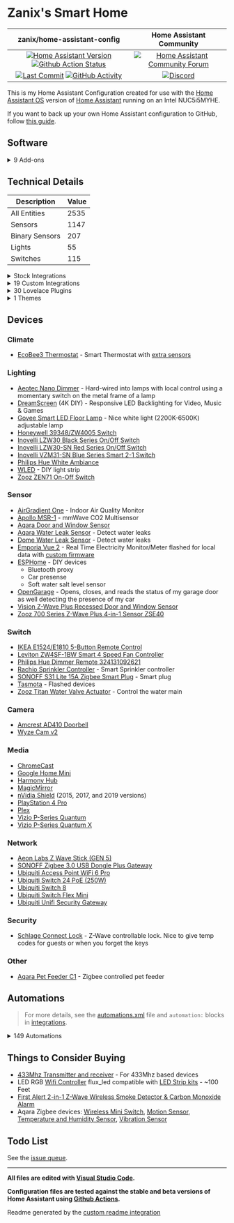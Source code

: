 # Zanix's Smart Home

| zanix/home-assistant-config | Home Assistant Community |
| :---: | :---: |
| [![Home Assistant Version][ha-version-shield]][ha-version] [![Github Action Status][github-build-status-shield]][github-build-status] | [![Home Assistant Community Forum][forum-shield]][forum] |
| [![Last Commit][github-last-commit]][github-master] [![GitHub Activity][commits-shield]][commits] | [![Discord][discord-shield]][discord] |

This is my Home Assistant Configuration created for use with the [Home Assistant OS](https://www.home-assistant.io/docs/installation/docker/)
version of [Home Assistant][home-assistant] running on an Intel NUC5i5MYHE.

If you want to back up your own Home Assistant configuration to GitHub, follow [this guide](https://community.home-assistant.io/t/sharing-your-configuration-on-github/195144).

## Software

<details><summary>9 Add-ons</summary>

- Mosquitto broker
- ESPHome
- AdGuard Home
- Advanced SSH & Web Terminal
- Studio Code Server
- UniFi Network Application
- Zigbee2MQTT
- Z-Wave JS UI
- Govee to MQTT Bridge

---

</details>

## Technical Details

Description    | Value
-------------- | --
All Entities   | 2535
Sensors        | 1147
Binary Sensors | 207
Lights         | 55
Switches       | 115

<details><summary>Stock Integrations</summary>

Since some integrations can only be enabled from within the UI, here is a list of integrations that are enabled via the Integrations UI on my Home Assistant.

### [AdGuard](https://www.home-assistant.io/integrations/adguard)

The AdGuard integration allows you to control and monitor your AdGuard Home instance.

### [AirNow](https://www.home-assistant.io/integrations/airnow)

The airnow integration uses the AirNow web service as a source for air quality data for your location

### [Android Debug Bridge](https://www.home-assistant.io/integrations/androidtv)

The Android Debug Bridge integration allows you to control an Android device or Amazon Fire TV device

### [Android TV Remote](https://www.home-assistant.io/integrations/androidtv_remote)

The Android TV Remote integration allows you to control an Android TV device by sending commands and launching apps

### [Bluetooth](https://www.home-assistant.io/integrations/bluetooth)

The Bluetooth integration will detect nearby Bluetooth devices.

### [Default Config](https://www.home-assistant.io/integrations/default_config)

This integration is a meta-component and configures a default set of integrations

### [Denon AVR Network Receivers](https://www.home-assistant.io/integrations/denonavr)

The denonavr platform allows you to control Denon Network Receivers

### [EcoBee](https://www.home-assistant.io/integrations/ecobee)

The ecobee integration lets you control and view sensor data from ecobee thermostats

(Also connected via HomeKit Controller integration for local control)

### [ESPHome](https://www.home-assistant.io/integrations/esphome)

Connect ESPHome devices directly with the native ESPHome API

### [File Size](https://www.home-assistant.io/integrations/filesize)

The filesize sensor is for displaying the size in MB of a file.

### [Forecast.Solar](https://www.home-assistant.io/integrations/forecast_solar)

The Forecast.Solar service provides solar production forecasting for your solar panel system, based on historic averages combined with weather forecasting

### [Glances](https://www.home-assistant.io/integrations/glances)

The glances integration allows you to monitor the system information provided by the Glances API

### [Google Cast](https://www.home-assistant.io/integrations/cast)

Google Cast integration

### [HomeKit Device](https://www.home-assistant.io/integrations/homekit_controller)

The HomeKit Device integration allows you to connect accessories with the “Works with HomeKit” logo to Home Assistant.

### [IQVIA](https://www.home-assistant.io/integrations/iqvia)

The iqvia sensor platform collects and displays allergy, asthma and disease information

### [InfluxDB](https://www.home-assistant.io/integrations/influxdb)

The influxdb integration makes it possible to transfer all state changes to an external InfluxDB database

### [Local Calendar](https://www.home-assistant.io/integrations/local_calendar)

The local calendar integration allows you to create a calendar of events for powering automations

### [Logitech Harmony](https://www.home-assistant.io/integrations/harmony)

The harmony remote platform allows you to control the state of your Harmony Hub Device

### [Meater](https://www.home-assistant.io/integrations/meater)

The Meater Smart Meat Thermometer integration allows for communicating with the Meater Temperature Probe from Apption Labs

### [MJPEG IP Camera](https://www.home-assistant.io/integrations/mjpeg)

The MJPEG IP Camera integration allows you to integrate IP cameras which are capable to stream their video with MJPEG (Motion JPEG)

### [Mobile App](https://www.home-assistant.io/integrations/mobile_app)

The Mobile App integration allows Home Assistant mobile apps to easily integrate with Home Assistant

### [Moon](https://www.home-assistant.io/integrations/moon)

The Moon integration tracks the phases of the moon

### [MQTT](https://www.home-assistant.io/integrations/mqtt)

Allows extremely lightweight publish/subscribe messaging transport

### [OpenGarage](https://www.home-assistant.io/integrations/opengarage)

The OpenGarage integration lets you control the open-source OpenGarage.io device

### [OpenWeatherMap](https://www.home-assistant.io/integrations/openweathermap)

The OpenWeatherMap weather integrations uses OpenWeatherMap as a source for current meteorological data for your location

### [Plex](https://www.home-assistant.io/integrations/plex)

The plex integration allows you to connect to a Plex Media Server

### [Proximity](https://www.home-assistant.io/integrations/proximity)

The proximity integration allows you to monitor the proximity of devices or persons to a particular zone and the direction of travel

### [Python Scripts](https://www.home-assistant.io/integrations/python_script)

This integration allows you to write Python scripts that are exposed as services

### [Rachio](https://www.home-assistant.io/integrations/rachio)

The Rachio platform allows you to control your Rachio irrigation system

### [Radio Browser](https://www.home-assistant.io/integrations/radio_browser)

The Radio Browser integration allows you to use the directory of radio stations collected on Radio Browser

### [RESTful Command](https://www.home-assistant.io/integrations/rest_command)

This integration can expose regular REST commands as services

### [Shell Command](https://www.home-assistant.io/integrations/shell_command)

This integration can expose regular shell commands as services

### [SNMP](https://www.home-assistant.io/integrations/snmp)

This is a standardized method for monitoring/managing network connected devices. SNMP uses a tree-like hierarchy where each node is an object.

This is used to get printer status data

### [Sony Playstation 4](https://www.home-assistant.io/integrations/ps4)

The PS4 integration allows you to control a Sony PlayStation 4 console

### [Spotify](https://www.home-assistant.io/integrations/spotify)

The Spotify media player integration allows you to control Spotify playback

### [SQL](https://www.home-assistant.io/integrations/sql)

The sql sensor platform enables you to use values from an SQL database supported by the sqlalchemy library, to populate a sensor state (and attributes)

### [Steam](https://www.home-assistant.io/integrations/steam_online)

The Steam integration will allow you to track the online status of public Steam accounts

### [Sun](https://www.home-assistant.io/integrations/sun)

The sun integration will use the location as configured to track if the sun is above or below the horizon

### [System Monitor](https://www.home-assistant.io/integrations/systemmonitor)

Monitors disk usage, memory usage, CPU usage, and running processes

### [Tasmota](https://www.home-assistant.io/integrations/tasmota)

This integration allows to control of Tasmota devices over MQTT

### [Text-to-Speech (TTS)](https://www.home-assistant.io/integrations/tts)

Text-to-Speech (TTS) enables Home Assistant to speak to you

### [Twinkly](https://www.home-assistant.io/integrations/twinkly)

The Twinkly integration allows you to control Twinkly LED string

### [UniFi Network](https://www.home-assistant.io/integrations/unifi)

The unifi integration allows you to connects to a UniFi controller and gather device tracking data

### [Uptime](https://www.home-assistant.io/integrations/uptime)

The uptime integration provides a sensor that stores the timestamp (date and time) when Home Assistant was last started

### [Utility Meter](https://www.home-assistant.io/integrations/utility_meter)

The Utility Meter integration provides functionality to track consumptions of various utilities (e.g., energy, gas, water, heating)

### [Version](https://www.home-assistant.io/integrations/version)

The Version integration can display the current Home Assistant Core versions

### [Vizio SmartCast](https://www.home-assistant.io/integrations/vizio)

The vizio integration allows you to control SmartCast-compatible TVs and sound bars

### [Wake on LAN](https://www.home-assistant.io/integrations/wake_on_lan)

The wake_on_lan integration enables the ability to send magic packets to Wake on LAN capable devices to turn them on

### [Withings](https://www.home-assistant.io/integrations/withings)

The Withings integration consumes data from various health products produced by Withings.

### [WLED](https://www.home-assistant.io/integrations/wled)

WLED is a fast and feature-rich implementation of an ESP8266/ESP32 webserver to control NeoPixel (WS2812B, WS2811, SK6812, APA102, and similar) LED's

### [Workday](https://www.home-assistant.io/integrations/workday)

The workday binary sensor indicates whether the current day is a workday or not

### [Yamaha MusicCast](https://www.home-assistant.io/integrations/yamaha_musiccast)

The Yamaha MusicCast integration allows you to control Yamaha MusicCast Receivers

### [Z-Wave JS](https://www.home-assistant.io/integrations/zwave_js)

The Z-Wave integration allows you to control a Z-Wave network via the [Z-Wave JS UI](https://zwave-js.github.io/zwave-js-ui) driver. This is the recommended Z-Wave integration for Home Assistant

---

</details>

<details><summary>19 Custom Integrations</summary>

### [Adaptive Lighting](https://github.com/basnijholt/adaptive-lighting) [v1.20.0]

Adaptive Lighting custom component for Home Assistant

Authors: [@basnijholt](https://github.com/basnijholt), [@RubenKelevra](https://github.com/RubenKelevra), [@th3w1zard1](https://github.com/th3w1zard1), [@protyposis](https://github.com/protyposis).

### [Browser Mod](https://github.com/thomasloven/hass-browser_mod) [v2.3.0]

🔹 A Home Assistant integration to turn your browser into a controllable entity and media player

### [Dahua](https://github.com/rroller/dahua) [v0.9.51]

Dahua Camera and Doorbell Home Assistant Integration

Authors: [@rroller](https://github.com/rroller).

### [Dreamscreen Service](https://github.com/J3n50m4t/Home-Assistant-DreamScreen-Service)

Home Assistant Service for sending commands to a Wifi enabled DreamScreen

Authors: [https://github.com/GregoryDosh](https://github.com/https://github.com/GregoryDosh).

### [Fontawesome](https://github.com/thomasloven/hass-fontawesome) [v2.2.1]

🔹 Use icons from fontawesome in home-assistant

Authors: [@thomasloven](https://github.com/thomasloven).

### [Frigate](https://github.com/blakeblackshear/frigate-hass-integration) [v5.0.1]

Frigate integration for Home Assistant

Authors: [@blakeblackshear](https://github.com/blakeblackshear).

### [Gasbuddy](https://github.com/firstof9/ha-gasbuddy) [v1.0.7]

Component to integrate with GasBuddy fuel price tracker.

Authors: [@firstof9](https://github.com/firstof9).

### [Ge Home (Smarthq)](https://github.com/simbaja/ha_gehome) [v0.6.10]

GE Home Appliances (SmartHQ) for Home Assistant

Authors: [@simbaja](https://github.com/simbaja).

### [Generate Readme](https://github.com/custom-components/readme) [v0.5.0]

Use Jinja and data from Home Assistant to generate your README.md file

Authors: [@ludeeus](https://github.com/ludeeus).

### [Home Assistant Community Store (HACS)](https://github.com/hacs/integration) [v1.34.0]

HACS gives you a powerful UI to handle downloads of all your custom needs.

Authors: [@ludeeus](https://github.com/ludeeus).

### [Hass.Agent](https://github.com/LAB02-Research/HASS.Agent-Integration) [v2022.11.9]

HASS.Agent's Home Assistant integration. Adds notifications and mediaplayer capabilities to HASS.Agent - a Windows based client (companion app) for Home Assistant.

Authors: [@fillefilip8](https://github.com/fillefilip8), [@LAB02-Admin](https://github.com/LAB02-Admin).

### [Holidays](https://github.com/bruxy70/Holidays) [v1.9.10]

📅 Custom Home Assistant integration for public holidays - also used for garbage_collection integration to automatically move scheduled events that fall on a public holiday (by an automation blueprint)

Authors: [@bruxy70](https://github.com/bruxy70).

### [Keymaster](https://github.com/FutureTense/keymaster) [v0.0.88]

Home Assistant integration for managing Z-Wave enabled locks

Authors: [@FutureTense](https://github.com/FutureTense), [@firstof9](https://github.com/firstof9), [@raman325](https://github.com/raman325).

### [Mail And Packages](https://github.com/moralmunky/Home-Assistant-Mail-And-Packages) [v0.3.21]

Home Assistant integration providing day of package counts and USPS informed delivery images.

Authors: [@moralmunky](https://github.com/moralmunky), [@firstof9](https://github.com/firstof9).

### [Spook 👻 Not Your Homie](https://github.com/frenck/spook) [v2.2.2]

Spook 👻 Not your homie

Authors: [@frenck](https://github.com/frenck).

### [Subaru (Hacs)](https://github.com/G-Two/homeassistant-subaru) [v0.7.12]

Subaru STARLINK custom component for Home Assistant.

Authors: [@G-Two](https://github.com/G-Two).

### [Unifi Status](https://github.com/zvldz/unifi_status)

High level health status of UniFi Security Gateway devices via UniFi Controller

Authors: [@jchasey](https://github.com/jchasey), [@zvldz](https://github.com/zvldz).

### [Watchman](https://github.com/dummylabs/thewatchman) [v0.6.1]

Home Assistant custom integration to keep track of missing entities and services in your config files

Authors: [@dummylabs](https://github.com/dummylabs).

### [Webrtc Camera](https://github.com/AlexxIT/WebRTC) [v3.5.1]

Home Assistant custom component for real-time viewing of almost any camera stream using WebRTC and other technologies.

Authors: [@AlexxIT](https://github.com/AlexxIT).

---

</details>

<details><summary>30 Lovelace Plugins</summary>

### [Apexcharts Card](https://github.com/RomRider/apexcharts-card) [v2.0.4]

📈 A Lovelace card to display advanced graphs and charts based on ApexChartsJS for Home Assistant

### [Auto Entities](https://github.com/thomasloven/lovelace-auto-entities) [v1.12.1]

🔹Automatically populate the entities-list of lovelace cards

### [Bar Card](https://github.com/custom-cards/bar-card) [v3.2.0]

Customizable Animated Bar card for Home Assistant Lovelace

### [Battery State Card / Entity Row](https://github.com/maxwroc/battery-state-card) [v3.2.1]

Battery state card for Home Assistant

### [Button Card](https://github.com/custom-cards/button-card) [v4.1.2]

❇️ Lovelace button-card for home assistant

### [Card Mod](https://github.com/thomasloven/lovelace-card-mod) [v3.4.2]

🔹 Add CSS styles to (almost) any lovelace card

### [Card Tools](https://github.com/thomasloven/lovelace-card-tools) [v11]

🔹A collection of tools for other lovelace plugins to use

### [Decluttering Card](https://github.com/custom-cards/decluttering-card) [v1.0.0]

🧹 Declutter your lovelace configuration with the help of this card

### [Expander Card](https://github.com/Alia5/lovelace-expander-card) [v0.0.4]

Expander card for HomeAssistant

### [Fold Entity Row](https://github.com/thomasloven/lovelace-fold-entity-row) [v2.2.0]

🔹 A foldable row for entities card, containing other rows

### [Frigate Card](https://github.com/dermotduffy/frigate-hass-card) [v5.2.0]

A Lovelace card for Frigate in Home Assistant

### [Ha Floorplan 🖌🎨   Your Imagination Just Become The New Limit](https://github.com/ExperienceLovelace/ha-floorplan) [v1.0.43]

Bring new life to Home Assistant. By mapping entities to a SVG-object, you're able to control devices, show states, calling services - and much more. Add custom styling on top, to visualize whatever you can think of. Your imagination just became the new limit.

### [History Explorer Card](https://github.com/alexarch21/history-explorer-card) [v1.0.51]

A card for Home Assistant Lovelace for exploring the history of your entities interactively and in real time.

### [Horizon Card](https://github.com/rejuvenate/lovelace-horizon-card) [v1.0.0]

Sun Card successor: Visualize the position of the Sun over the horizon.

### [Hourly Weather Card](https://github.com/decompil3d/lovelace-hourly-weather) [v5.4.0]

Hourly weather card for Home Assistant. Visualize upcoming weather conditions as a colored horizontal bar.

### [Kiosk Mode](https://github.com/NemesisRE/kiosk-mode) [v5.4.0]

🙈 Hides the Home Assistant header and/or sidebar

### [Layout Card](https://github.com/thomasloven/lovelace-layout-card) [v2.4.4]

🔹 Get more control over the placement of lovelace cards.

### [Mini Graph Card](https://github.com/kalkih/mini-graph-card) [v0.12.0]

Minimalistic graph card for Home Assistant Lovelace UI

### [Mini Media Player](https://github.com/kalkih/mini-media-player) [v1.16.9]

Minimalistic media card for Home Assistant Lovelace UI

### [Mushroom](https://github.com/piitaya/lovelace-mushroom) [v3.4.2]

Mushroom Cards - Build a beautiful dashboard easily 🍄

### [Platinum Weather Card](https://github.com/Makin-Things/platinum-weather-card) [v1.0.5]

This is a fully customisable weather card for Home Assistant with a graphical configuration.

### [Power Flow Card Plus](https://github.com/flixlix/power-flow-card-plus) [v0.1.8.1]

A power distribution card inspired by the official Energy Distribution card for Home Assistant

### [Rgb Light Card](https://github.com/bokub/rgb-light-card) [v1.11.0]

💡 A Lovelace custom card for RGB lights

### [Sankey Chart Card](https://github.com/MindFreeze/ha-sankey-chart) [v1.21.0]

A Home Assistant lovelace card to display a sankey chart. For example for power consumption

### [Steam Card](https://github.com/Kibibit/kb-steam-card) [v1.1.1]

A Home Assistant card for Steam integrations

### [Swipe Card](https://github.com/bramkragten/swipe-card) [v5.0.0]

Card that allows you to swipe throught multiple cards for Home Assistant Lovelace

### [Tabbed Card](https://github.com/kinghat/tabbed-card) [v0.4.0-alpha.2]

a custom card for home assistant that utilizes tabs to segregate individual cards.

### [Timer Bar Card](https://github.com/rianadon/timer-bar-card) [v1.30.0]

A progress bar display for Home Assistant timers

### [Uptime Card](https://github.com/dylandoamaral/uptime-card) [v0.15.0]

Minimalistic uptime card for Home Assistant Lovelace UI

### [Vertical Stack In Card](https://github.com/ofekashery/vertical-stack-in-card) [v0.4.4]

📐 Home Assistant Card: Group multiple cards into a single sleek card.

---

</details><details><summary>1 Themes</summary>

### [Metrology   Metro + Fluent + Windows Themes   By Mmak.Es](https://github.com/Madelena/Metrology-for-Hass) [v.1.9.1]

🎨 Give your Home Assistant a modern and clean facelift. 🟥🟧🟩🟦🟪 24 Variations with 2 Styles + 6 Colors (Magenta Red / Orange / Green / Blue / Purple) + 🌞 Light and 🌚 Dark modes included. Based on Metro and Fluent UI Design Systems from Microsoft Windows.

---

</details>

## Devices

### Climate

- [EcoBee3 Thermostat](https://www.amazon.com/dp/B00ZIRV39M) - Smart Thermostat with [extra sensors](https://www.amazon.com/dp/B00NXRYOIQ/)

### Lighting

- [Aeotec Nano Dimmer](https://www.amazon.com/dp/B06XC4CH98) - Hard-wired into lamps with local control using a momentary switch on the metal frame of a lamp
- [DreamScreen](https://www.amazon.com/dp/B01M6UETVR/) (4K DIY) - Responsive LED Backlighting for Video, Music & Games
- [Govee Smart LED Floor Lamp](https://www.amazon.com/dp/B097T5YFZ3) - Nice white light (2200K-6500K) adjustable lamp
- [Honeywell 39348/ZW4005 Switch](https://www.amazon.com/Honeywell-Interchangeable-Repeater-Extender-Required/dp/B07B3LY1SJ)
- [Inovelli LZW30 Black Series On/Off Switch](https://support.inovelli.com/portal/en/kb/articles/products-switches-on-off-lzw30-spec-sheet)
- [Inovelli LZW30-SN Red Series On/Off Switch](https://support.inovelli.com/portal/en/kb/articles/products-switches-on-off-lzw30-sn-spec-sheet)
- [Inovelli VZM31-SN Blue Series Smart 2-1 Switch](https://inovelli.com/products/blue-series-smart-2-1-switch-on-off-or-dimmer)
- [Philips Hue White Ambiance](https://www.amazon.com/dp/B0753H5GKN)
- [WLED](https://github.com/Aircoookie/WLED) - DIY light strip
- [Zooz ZEN71 On-Off Switch](https://www.getzooz.com/zooz-zen71-on-off-switch/)

### Sensor

- [AirGradient One](https://www.airgradient.com/indoor/) - Indoor Air Quality Monitor
- [Apollo MSR-1](https://shop.apolloautomation.cloud/products/multisensor-mk1) - mmWave CO2 Multisensor
- [Aqara Door and Window Sensor](https://www.amazon.com/dp/B07D37VDM3)
- [Aqara Water Leak Sensor](https://www.amazon.com/dp/B07D39MSZS) - Detect water leaks
- [Dome Water Leak Sensor](https://www.amazon.com/dp/B01LXR0B8Q) - Detect water leaks
- [Emporia Vue 2](https://www.amazon.com/dp/B08CJGPHL9/) - Real Time Electricity Monitor/Meter
  flashed for local data with [custom firmware](https://gist.github.com/flaviut/93a1212c7b165c7674693a45ad52c512)
- [ESPHome](https://esphome.io) - DIY devices
  - Bluetooth proxy
  - Car presense
  - Soft water salt level sensor
- [OpenGarage](https://opengarage.io) - Opens, closes, and reads the status of my garage door as well detecting the presence of my car
- [Vision Z-Wave Plus Recessed Door and Window Sensor](https://www.amazon.com/dp/B01JNOCQL4)
- [Zooz 700 Series Z-Wave Plus 4-in-1 Sensor ZSE40](https://www.amazon.com/dp/B01AKSO80O)

### Switch

- [IKEA E1524/E1810 5-Button Remote Control](https://www.amazon.com/dp/B07KM1YZWW)
- [Leviton ZW4SF-1BW Smart 4 Speed Fan Controller](https://www.amazon.com/dp/B08GQJWSRG)
- [Philips Hue Dimmer Remote 324131092621](https://www.amazon.com/dp/B0167Z0P3I)
- [Rachio Sprinkler Controller](https://www.amazon.com/dp/B01D1NMLJU) - Smart Sprinkler controller
- [SONOFF S31 Lite 15A Zigbee Smart Plug](https://www.amazon.com/dp/B08Y87WD1X) -  Smart plug
- [Tasmota](https://tasmota.github.io/docs/) - Flashed devices
- [Zooz Titan Water Valve Actuator](https://www.thesmartesthouse.com/products/zooz-z-wave-plus-700-series-titan-water-valve-actuator-zac36) - Control the water main

### Camera

- [Amcrest AD410 Doorbell](https://www.amazon.com/dp/B091KMT9GB)
- [Wyze Cam v2](https://www.amazon.com/dp/B09XJ36RP2)

### Media

- [ChromeCast](https://www.google.com/chromecast/)
- [Google Home Mini](https://store.google.com/us/product/google_nest_mini)
- [Harmony Hub](https://www.logitech.com/en-us/products/harmony/harmony-hub.html)
- [MagicMirror](https://magicmirror.builders)
- [nVidia Shield](https://www.nvidia.com/en-us/shield/) (2015, 2017, and 2019 versions)
- [PlayStation 4 Pro](https://www.amazon.com/dp/B07K14XKZH)
- [Plex](https://plex.tv)
- [Vizio P-Series Quantum](https://www.vizio.com/en/tv/p-series-quantum)
- [Vizio P-Series Quantum X](https://www.vizio.com/en/tv/p-series-quantum-x)

### Network

- [Aeon Labs Z Wave Stick (GEN 5)](https://www.amazon.com/dp/B00X0AWA6E)
- [SONOFF Zigbee 3.0 USB Dongle Plus Gateway](https://sonoff.tech/product/diy-smart-switch/sonoff-dongle-plus/)
- [Ubiquiti Access Point WiFi 6 Pro](https://store.ui.com/collections/unifi-network-wireless/products/unifi-ap6-professional)
- [Ubiquiti Switch 24 PoE (250W)](https://store.ui.com/collections/unifi-network-switching/products/unifiswitch-24-250w)
- [Ubiquiti Switch 8](https://store.ui.com/collections/unifi-network-switching/products/unifi-switch-8)
- [Ubiquiti Switch Flex Mini](https://store.ui.com/collections/unifi-network-switching/products/usw-flex-mini)
- [Ubiquiti Unifi Security Gateway](https://store.ui.com/products/unifi-security-gateway)

### Security

- [Schlage Connect Lock](https://www.amazon.com/gp/product/B00OV49YXU) - Z-Wave controllable lock. Nice to give temp codes for guests or when you forget the keys

### Other

- [Aqara Pet Feeder C1](https://www.amazon.com/dp/B0B9XZ96PH) - Zigbee controlled pet feeder

## Automations

> For more details, see the [automations.xml][automations] file and `automation:` blocks in [integrations].

<details><summary>149 Automations</summary>

- ⏯ Ensure PiPup is Running
- ⏯ Family Room Media Auto Off
- ⏯ Family Room Media State at Night (Disabled)
- ⏯ Family Room Sound Mode
- ⏯ Living Room Media Auto Off
- ⏯ Living Room Media State at Night (Disabled)
- ⏯ Living Room Sound Mode
- ⏯ Master Bedroom Media Auto Off
- ⏯ PS4 Harmony Activity
- ☑️ Cat Feeder Filled
- ☑️ Close Garage Door
- ☑️ Garbage Collection
- ☑️ Ignore Door Alerts
- ☑️ Ignore Garage Door Alerts
- ☑️ Ignore Window Alerts (Disabled)
- ☑️ Retry Remote Start Subaru
- ☑️ Turn on Water Main
- ⚙️ Action Sniffer [Zigbee] (Disabled)
- ⚙️ Automated Backup
- ⚙️ Battery Level Low
- ⚙️ Clear TTS Cache (Disabled)
- ⚙️ Disk Space Low
- ⚙️ Event Sniffer [Actionable Event] (Disabled)
- ⚙️ Event Sniffer [Z-Wave JS] (Disabled)
- ⚙️ Failed Login
- ⚙️ RAM Usage High
- ⚙️ Scan Interval (Disabled)
- ⚙️ Startup
- ⚙️ Update Database Filesize Sensor
- ⚙️ Updates Available
- ⚡ Power Mode Changed
- ⚡ PVOutput
- ⚡ SolarAssistant Not Updating
- ⚡ Tariff Summer Off-Peak
- ⚡ Tariff Summer Peak
- ⚡ Tariff ToU Summer Off-Peak
- ⚡ Tariff ToU Summer Peak
- ⚡ Tariff ToU Winter Off-Peak
- ⚡ Tariff ToU Winter Peak
- ⚡ Tariff Winter Off-Peak
- ⚡ Tariff Winter Peak
- ✨ DreamScreen Harmony Power Off
- ✨ DreamScreen Harmony Reactive Activity
- ✨ DreamScreen Scene Changed
- ✴️ Office CO2 Levels
- ✴️ Office Light On/Off Presence
- 🌐 UniFi WAN Status
- 🍽️ Dishwasher is Done
- 🎄 XMas Lights On/Off (Disabled)
- 🎄 XMas Tree On/Off (Disabled)
- 🏢 Office Day Mode
- 🏢 Office Night Mode
- 🐱 Cat Feeder Notification
- 💡 All Lights off when Away
- 💡 Dim Front Lights at Night
- 💡 Front Lights off at Sunrise
- 💡 Front Lights on at Sunset
- 💡 Living Room Lamps off at Night
- 💡 Living Room Lamps on at Sunset
- 💡 Turn Lights On when Arrive
- 💧 Shut-Off Valve Overheated
- 💧 Softener Salt Level Low
- 💧 Water Leak Detected
- 💬 Door Closed
- 💬 Door Left Open
- 💬 Door Left Open and Leaving
- 💬 Door Opened and Away
- 💬 Garage Door Closed
- 💬 Garage Door Left Open
- 💬 Garage Door Left Open and Leaving
- 💬 Garage Door Opened and Away
- 💬 Garbage Collection
- 💬 OctoPrint
- 💬 Subaru Failed Notification
- 💬 Subaru Fuel Level Low
- 💬 Subaru Remote Start Expired Notification
- 💬 Subaru Started
- 💬 Window Left Open (Disabled)
- 📅 Garbage Collection Event Generator
- 📅 Grow Light On/Off
- 📅 Living Room Fan On/Off
- 📅 Master Bedroom Fan On/Off
- 📋 [Controller] Hue Dimmer Remote
- 📋 [Controller] Ikea 5-Button Remote
- 📋 [Inovelli] Emma Switch
- 📋 [Inovelli] Ethan Switch
- 📋 [Inovelli] Family Room Switch
- 📋 [Inovelli] Garage Switch
- 📋 [Inovelli] Guest Room Switch
- 📋 [Inovelli] Kitchen Switch
- 📋 [Inovelli] Living Room Switch
- 📋 [Inovelli] Master Bedroom Switch
- 📋 [Inovelli] Office Switch
- 📋 [Inovelli] Play Space Switch
- 📦 Clear Packages Out for Delivery
- 📦 Mail Today
- 📦 Packages Delivered
- 📦 Packages Out for Delivery
- 📦 Update USPS Mail Camera
- 📱 Smart Display Brightness on Lights On/Off
- 📱 Smart Display Dim at Sunset
- 📱 Smart Display On/Off Presence
- 📱 Smart Display On/Off Schedule
- 🔑 Front Door Changed Code
- 🔑 Front Door Decrement Access Count
- 🔑 Front Door Lock Notifications
- 🔑 Front Door Open and Close
- 🔑 Front Door Reset
- 🔑 Front Door Reset Codeslot
- 🔑 Front Door User Notifications
- 🔑 Synchronize Codeslot Front Door 1
- 🔑 Synchronize Codeslot Front Door 2
- 🔑 Synchronize Codeslot Front Door 3
- 🔑 Synchronize Codeslot Front Door 4
- 🔑 Synchronize Codeslot Front Door 5
- 🔑 Synchronize Codeslot Front Door 6
- 🔑 Synchronize Codeslot Front Door 7
- 🔑 Synchronize Codeslot Front Door 8
- 🔑 Turn on Access Limit Front Door 1
- 🔑 Turn on Access Limit Front Door 2
- 🔑 Turn on Access Limit Front Door 3
- 🔑 Turn on Access Limit Front Door 4
- 🔑 Turn on Access Limit Front Door 5
- 🔑 Turn on Access Limit Front Door 6
- 🔑 Turn on Access Limit Front Door 7
- 🔑 Turn on Access Limit Front Door 8
- 🔒 Front Door Lock at Night
- 🔒 Front Door Lock Jammed
- 🔒 Front Door Lock when Away
- 🔒 Front Door Re-lock after Unlock
- 🔔 Doorbell Object or Ring
- 🔔 Doorbell Ring
- 🔔 Doorbell Unavailable
- 🔔 Frigate Doorbell - Event Handler
- 🔔 Frigate Doorbell - Object Seen
- 🖥️ [Ardena] Power Actions
- 🖥️ [Ardena] Power on Activity
- 🖥️ [Ardena] Sleep When Harmony Off
- 🖥️ [Quest] Charge Complete
- 🖥️ [Quest] Interactive
- 🖨️ Low Toner
- 🖨️ Out of Paper
- 🗺️ Arriving Home (Disabled)
- 🗺️ Leaving Zone
- 🚦 Front Door Light Switch Status
- 🚦 Garage Light Switch Status
- 🚦 Office Light Switch Status
- 🧺 Dryer Running
- 🧺 Washer Running

---

</details>

## Things to Consider Buying

- [433Mhz Transmitter and receiver](https://www.amazon.com/dp/B00M2CUALS) - For 433Mhz based devices
- LED RGB [Wifi Controller](https://www.amazon.com/dp/B01JZ2SI6Q) flux_led compatible with [LED Strip kits](https://www.amazon.com/dp/B01CUILC3I) - ~100 Feet
- [First Alert 2-in-1 Z-Wave Wireless Smoke Detector & Carbon Monoxide Alarm](https://www.amazon.com/gp/product/B00KMHXFAI)
- Aqara Zigbee devices: [Wireless Mini Switch](https://www.amazon.com/gp/product/B07D19YXND/), [Motion Sensor](https://www.amazon.com/gp/product/B07D1CRRVF/), [Temperature and Humidity Sensor](https://www.amazon.com/gp/product/B07D37FKGY/), [Vibration Sensor](https://www.amazon.com/gp/product/B07PJT939B/)

## Todo List

See the [issue queue](https://github.com/zanix/home-assistant-config/issues).

---

**All files are edited with [Visual Studio Code](https://code.visualstudio.com).**

**Configuration files are tested against the stable and beta versions of Home Assistant using [Github Actions](https://github.com/zanix/home-assistant-config/actions).**

Readme generated by the [custom readme integration](https://github.com/custom-components/readme)

[home-assistant]: https://home-assistant.io

[ha-version]: https://www.home-assistant.io/blog/categories/release-notes/
[ha-version-shield]: https://img.shields.io/badge/2024.2.5-555555?style=flat-square&logo=home-assistant

[github-build-status-shield]: https://img.shields.io/github/actions/workflow/status/zanix/home-assistant-config/home-assistant.yaml?branch=master&style=flat-square&logo=github-actions&logoColor=838B95
[github-build-status]: https://github.com/zanix/home-assistant-config/actions/workflows/home-assistant.yaml

[github-last-commit]: https://img.shields.io/github/last-commit/zanix/home-assistant-config/master?style=flat-square&logo=github&logoColor=838B95
[github-master]: https://github.com/zanix/home-assistant-config/commits/master

[commits-shield]: https://img.shields.io/github/commit-activity/m/zanix/home-assistant-config/master?style=flat-square&logo=github&logoColor=838B95
[commits]: https://github.com/zanix/home-assistant-config/commits/master

[forum-shield]: https://img.shields.io/discourse/topics?style=flat-square&label=community&logo=discourse&color=46B4ED&logoColor=46B4ED&server=https%3A%2F%2Fcommunity.home-assistant.io
[forum]: https://community.home-assistant.io

[discord-shield]: https://img.shields.io/discord/330944238910963714?style=flat-square&color=7289da&label=discord&logo=discord
[discord]: https://discord.gg/c5DvZ4e

[automations]: https://github.com/zanix/home-assistant-config/blob/master/automations.yaml
[integrations]: https://github.com/zanix/home-assistant-config/tree/master/integrations